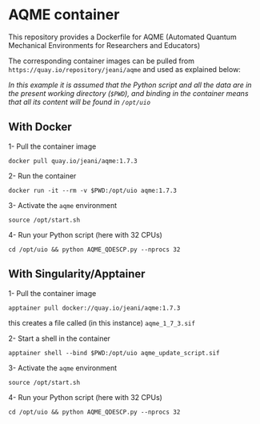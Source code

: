 # AQME container

This repository provides a Dockerfile for AQME (Automated Quantum Mechanical Environments for Researchers and Educators)

The corresponding container images can be pulled from `https://quay.io/repository/jeani/aqme` and used as explained below:

*In this example it is assumed that the Python script and all the data are in the present working directory (`$PWD`), and binding in the container means that all its content will be found in `/opt/uio`*

## With Docker

1- Pull the container image

`docker pull quay.io/jeani/aqme:1.7.3`

2- Run the container

`docker run -it --rm -v $PWD:/opt/uio aqme:1.7.3`

3- Activate the `aqme` environment

`source /opt/start.sh`

4- Run your Python script (here with 32 CPUs)

`cd /opt/uio && python AQME_QDESCP.py --nprocs 32`

## With Singularity/Apptainer

1- Pull the container image

`apptainer pull docker://quay.io/jeani/aqme:1.7.3` 

this creates a file called (in this instance) `aqme_1_7_3.sif`

2- Start a shell in the container

`apptainer shell --bind $PWD:/opt/uio aqme_update_script.sif`

3- Activate the `aqme` environment

`source /opt/start.sh`

4- Run your Python script (here with 32 CPUs)

`cd /opt/uio && python AQME_QDESCP.py --nprocs 32`
